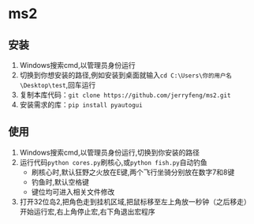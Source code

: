 # ms2

## 安装
1. Windows搜索cmd,以管理员身份运行
2. 切换到你想安装的路径,例如安装到桌面就输入`cd C:\Users\你的用户名\Desktop\test`,回车运行
3. 复制本库代码：`git clone https://github.com/jerryfeng/ms2.git`
4. 安装需求的库：`pip install pyautogui`

## 使用
1. Windows搜索cmd,以管理员身份运行,切换到你安装的路径
2. 运行代码`python cores.py`刷核心,或`python fish.py`自动钓鱼
    * 刷核心时,默认狂野之火放在E键,两个飞行坐骑分别放在数字7和8键
    * 钓鱼时,默认空格键
    * 键位均可进入相关文件修改
3. 打开32位岛2,把角色走到挂机区域,把鼠标移至左上角放一秒钟（之后移走）开始运行宏,右上角停止宏,右下角退出宏程序
